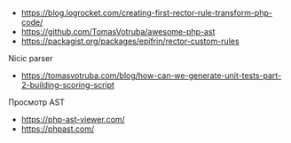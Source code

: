 * https://blog.logrocket.com/creating-first-rector-rule-transform-php-code/
* https://github.com/TomasVotruba/awesome-php-ast
* https://packagist.org/packages/epifrin/rector-custom-rules

Nicic parser
* https://tomasvotruba.com/blog/how-can-we-generate-unit-tests-part-2-building-scoring-script

Просмотр AST
* https://php-ast-viewer.com/
* https://phpast.com/
